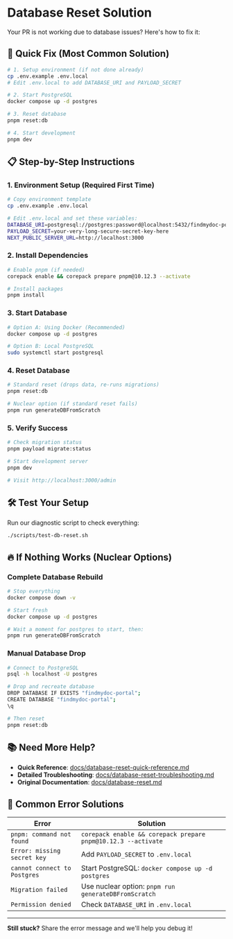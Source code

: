 # Database Reset Solution

Your PR is not working due to database issues? Here's how to fix it:

## 🚀 Quick Fix (Most Common Solution)

```bash
# 1. Setup environment (if not done already)
cp .env.example .env.local
# Edit .env.local to add DATABASE_URI and PAYLOAD_SECRET

# 2. Start PostgreSQL
docker compose up -d postgres

# 3. Reset database
pnpm reset:db

# 4. Start development
pnpm dev
```

## 📋 Step-by-Step Instructions

### 1. **Environment Setup** (Required First Time)
```bash
# Copy environment template
cp .env.example .env.local

# Edit .env.local and set these variables:
DATABASE_URI=postgresql://postgres:password@localhost:5432/findmydoc-portal
PAYLOAD_SECRET=your-very-long-secure-secret-key-here
NEXT_PUBLIC_SERVER_URL=http://localhost:3000
```

### 2. **Install Dependencies**
```bash
# Enable pnpm (if needed)
corepack enable && corepack prepare pnpm@10.12.3 --activate

# Install packages
pnpm install
```

### 3. **Start Database**
```bash
# Option A: Using Docker (Recommended)
docker compose up -d postgres

# Option B: Local PostgreSQL
sudo systemctl start postgresql
```

### 4. **Reset Database**
```bash
# Standard reset (drops data, re-runs migrations)
pnpm reset:db

# Nuclear option (if standard reset fails)
pnpm run generateDBFromScratch
```

### 5. **Verify Success**
```bash
# Check migration status
pnpm payload migrate:status

# Start development server
pnpm dev

# Visit http://localhost:3000/admin
```

## 🛠️ Test Your Setup

Run our diagnostic script to check everything:
```bash
./scripts/test-db-reset.sh
```

## 🔥 If Nothing Works (Nuclear Options)

### Complete Database Rebuild
```bash
# Stop everything
docker compose down -v

# Start fresh
docker compose up -d postgres

# Wait a moment for postgres to start, then:
pnpm run generateDBFromScratch
```

### Manual Database Drop
```bash
# Connect to PostgreSQL
psql -h localhost -U postgres

# Drop and recreate database
DROP DATABASE IF EXISTS "findmydoc-portal";
CREATE DATABASE "findmydoc-portal";
\q

# Then reset
pnpm reset:db
```

## 📚 Need More Help?

- **Quick Reference**: [docs/database-reset-quick-reference.md](docs/database-reset-quick-reference.md)
- **Detailed Troubleshooting**: [docs/database-reset-troubleshooting.md](docs/database-reset-troubleshooting.md)
- **Original Documentation**: [docs/database-reset.md](docs/database-reset.md)

## 🎯 Common Error Solutions

| Error | Solution |
|-------|----------|
| `pnpm: command not found` | `corepack enable && corepack prepare pnpm@10.12.3 --activate` |
| `Error: missing secret key` | Add `PAYLOAD_SECRET` to `.env.local` |
| `cannot connect to Postgres` | Start PostgreSQL: `docker compose up -d postgres` |
| `Migration failed` | Use nuclear option: `pnpm run generateDBFromScratch` |
| `Permission denied` | Check `DATABASE_URI` in `.env.local` |

---

**Still stuck?** Share the error message and we'll help you debug it!